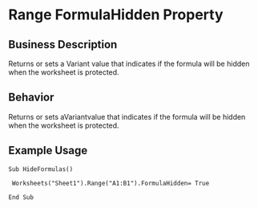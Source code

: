 # Range FormulaHidden Property

## Business Description
Returns or sets a Variant value that indicates if the formula will be hidden when the worksheet is protected.

## Behavior
Returns or sets aVariantvalue that indicates if the formula will be hidden when the worksheet is protected.

## Example Usage
```vba
Sub HideFormulas() 
 
 Worksheets("Sheet1").Range("A1:B1").FormulaHidden= True 
 
End Sub
```